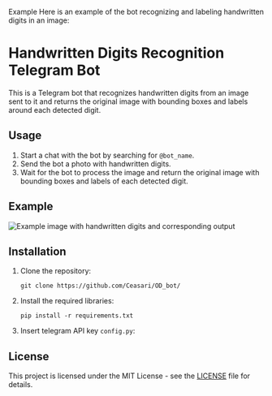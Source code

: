 
Example
Here is an example of the bot recognizing and labeling handwritten digits in an image:


# Handwritten Digits Recognition Telegram Bot

This is a Telegram bot that recognizes handwritten digits from an image sent to it and returns the original image with bounding boxes and labels around each detected digit.


## Usage

1. Start a chat with the bot by searching for `@bot_name`.
2. Send the bot a photo with handwritten digits.
3. Wait for the bot to process the image and return the original image with bounding boxes and labels of each detected digit.

## Example

![Example image with handwritten digits and corresponding output](example.png)


## Installation

1. Clone the repository:

    ```
    git clone https://github.com/Ceasari/OD_bot/
    
    ```

2. Install the required libraries:

    ```
    pip install -r requirements.txt
    ```

3. Insert telegram API key `config.py`:



## License

This project is licensed under the MIT License - see the [LICENSE](LICENSE) file for details.
